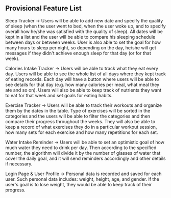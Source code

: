 

## Provisional Feature List

Sleep Tracker → Users will be able to add new date and specify the quality of sleep
(when the user went to bed, when the user woke up, and to specify overall how he/she was satisfied with the quality of sleep). All dates will be kept in a list and the user will be able to compare his sleeping schedule between days or between weeks. User is also able to set the goal for how many hours to sleep per night, so depending on the day, he/she will get messages if they didn't achieve enough sleep for that day (or for that week).

Calories Intake Tracker → Users will be able to track what they eat every day. Users will be able to see the whole list of all days where they kept track of eating records. Each day will have a button where users will be able to see details for that day (e.g. how many calories per meal, what meal they ate and so on). Users will also be able to keep track of nutrients they want to eat for that week and set goals for eating habits. 

Exercise Tracker → Users will be able to track their workouts and organize them by the dates in the table. Type of exercises will be sorted in the categories and the users will be able to filter the categories and then compare their progress throughout the weeks. They will also be able to keep a record of what exercises they do in a particular workout session, how many sets for each exercise and how many repetitions for each set.

Water Intake Reminder → Users will be able to set an optimistic goal of how much water they need to drink per day. Then according to the specified number, the algorithm will divide it by the number of glasses of water that cover the daily goal, and it will send reminders accordingly and other details if necessary.

Login Page & User Profile → Personal data is recorded and saved for each user. Such personal data includes: weight, height, age, and gender. If the user's goal is to lose weight, they would be able to keep track of their progress.


 

